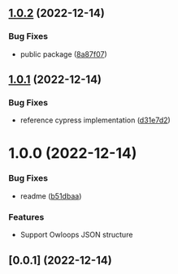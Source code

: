 ## [1.0.2](https://github.com/Owloops/owloops-chrome-recorder/compare/v1.0.1...v1.0.2) (2022-12-14)


### Bug Fixes

* public package ([8a87f07](https://github.com/Owloops/owloops-chrome-recorder/commit/8a87f07e6eb9f70be295b698992426072c5808b1))

## [1.0.1](https://github.com/Owloops/owloops-chrome-recorder/compare/v1.0.0...v1.0.1) (2022-12-14)


### Bug Fixes

* reference cypress implementation ([d31e7d2](https://github.com/Owloops/owloops-chrome-recorder/commit/d31e7d2715eadcfde0cb59de3f1ad0654c086e3e))

# 1.0.0 (2022-12-14)


### Bug Fixes

* readme ([b51dbaa](https://github.com/Owloops/owloops-chrome-recorder/commit/b51dbaa2aca67e9748d8b31fa71da3e4149c58d3))

### Features

* Support Owloops JSON structure

## [0.0.1] (2022-12-14)
